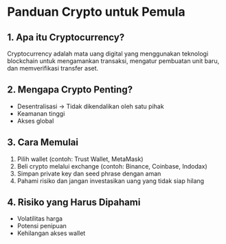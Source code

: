 # Panduan Crypto untuk Pemula

## 1. Apa itu Cryptocurrency?
Cryptocurrency adalah mata uang digital yang menggunakan teknologi blockchain untuk mengamankan transaksi, mengatur pembuatan unit baru, dan memverifikasi transfer aset.

## 2. Mengapa Crypto Penting?
- Desentralisasi → Tidak dikendalikan oleh satu pihak
- Keamanan tinggi
- Akses global

## 3. Cara Memulai
1. Pilih wallet (contoh: Trust Wallet, MetaMask)
2. Beli crypto melalui exchange (contoh: Binance, Coinbase, Indodax)
3. Simpan private key dan seed phrase dengan aman
4. Pahami risiko dan jangan investasikan uang yang tidak siap hilang

## 4. Risiko yang Harus Dipahami
- Volatilitas harga
- Potensi penipuan
- Kehilangan akses wallet

